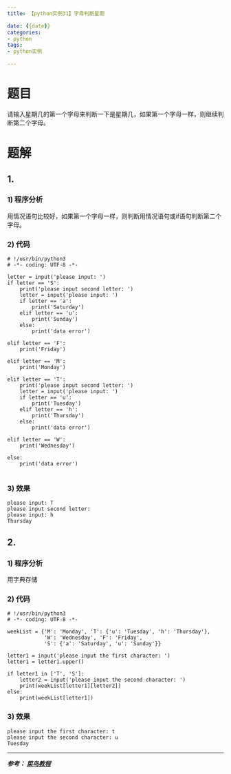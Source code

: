 ```yaml
---
title: 【python实例31】字母判断星期

date: {{date}}
categories:
- python
tags:
- python实例

---
```

# 题目
请输入星期几的第一个字母来判断一下是星期几，如果第一个字母一样，则继续判断第二个字母。
# 题解
## 1.
### 1) 程序分析
用情况语句比较好，如果第一个字母一样，则判断用情况语句或if语句判断第二个字母。
### 2) 代码

```
# !/usr/bin/python3
# -*- coding: UTF-8 -*-

letter = input('please input: ')
if letter == 'S':
    print('please input second letter: ')
    letter = input('please input: ')
    if letter == 'a':
        print('Saturday')
    elif letter == 'u':
        print('Sunday')
    else:
        print('data error')

elif letter == 'F':
    print('Friday')

elif letter == 'M':
    print('Monday')

elif letter == 'T':
    print('please input second letter: ')
    letter = input('please input: ')
    if letter == 'u':
        print('Tuesday')
    elif letter == 'h':
        print('Thursday')
    else:
        print('data error')

elif letter == 'W':
    print('Wednesday')

else:
    print('data error')


```

### 3) 效果
```
please input: T
please input second letter:
please input: h
Thursday
```

## 2.
### 1) 程序分析
用字典存储
### 2) 代码

```
# !/usr/bin/python3
# -*- coding: UTF-8 -*-

weekList = {'M': 'Monday', 'T': {'u': 'Tuesday', 'h': 'Thursday'},
            'W': 'Wednesday', 'F': 'Friday',
            'S': {'a': 'Saturday', 'u': 'Sunday'}}

letter1 = input('please input the first character: ')
letter1 = letter1.upper()

if letter1 in ['T', 'S']:
    letter2 = input('please input the second character: ')
    print(weekList[letter1][letter2])
else:
    print(weekList[letter1])

```

### 3) 效果
```
please input the first character: t
please input the second character: u
Tuesday
```

---
***参考：
[菜鸟教程](https://www.runoob.com/python/python-100-examples.html)***
